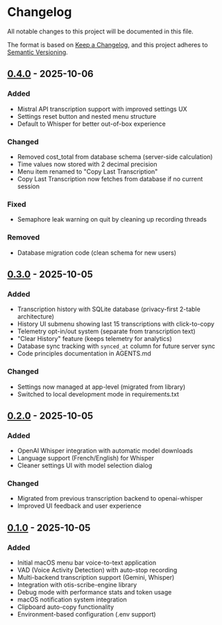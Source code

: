 # Changelog

All notable changes to this project will be documented in this file.

The format is based on [Keep a Changelog](https://keepachangelog.com/en/1.1.0/),
and this project adheres to [Semantic Versioning](https://semver.org/spec/v2.0.0.html).

## [0.4.0] - 2025-10-06

### Added
- Mistral API transcription support with improved settings UX
- Settings reset button and nested menu structure
- Default to Whisper for better out-of-box experience

### Changed
- Removed cost_total from database schema (server-side calculation)
- Time values now stored with 2 decimal precision
- Menu item renamed to "Copy Last Transcription"
- Copy Last Transcription now fetches from database if no current session

### Fixed
- Semaphore leak warning on quit by cleaning up recording threads

### Removed
- Database migration code (clean schema for new users)

## [0.3.0] - 2025-10-05

### Added
- Transcription history with SQLite database (privacy-first 2-table architecture)
- History UI submenu showing last 15 transcriptions with click-to-copy
- Telemetry opt-in/out system (separate from transcription text)
- "Clear History" feature (keeps telemetry for analytics)
- Database sync tracking with `synced_at` column for future server sync
- Code principles documentation in AGENTS.md

### Changed
- Settings now managed at app-level (migrated from library)
- Switched to local development mode in requirements.txt

## [0.2.0] - 2025-10-05

### Added
- OpenAI Whisper integration with automatic model downloads
- Language support (French/English) for Whisper
- Cleaner settings UI with model selection dialog

### Changed
- Migrated from previous transcription backend to openai-whisper
- Improved UI feedback and user experience

## [0.1.0] - 2025-10-05

### Added
- Initial macOS menu bar voice-to-text application
- VAD (Voice Activity Detection) with auto-stop recording
- Multi-backend transcription support (Gemini, Whisper)
- Integration with otis-scribe-engine library
- Debug mode with performance stats and token usage
- macOS notification system integration
- Clipboard auto-copy functionality
- Environment-based configuration (.env support)

[0.4.0]: https://github.com/guacachips/otis-dictation-macos-app/releases/tag/v0.4.0
[0.3.0]: https://github.com/guacachips/otis-dictation-macos-app/releases/tag/v0.3.0
[0.2.0]: https://github.com/guacachips/otis-dictation-macos-app/releases/tag/v0.2.0
[0.1.0]: https://github.com/guacachips/otis-dictation-macos-app/releases/tag/v0.1.0
